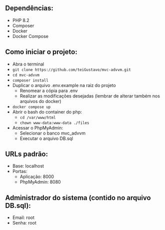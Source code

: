 ## Dependências:
- PHP 8.2
- Composer
- Docker
- Docker Compose

## Como iniciar o projeto:
- Abra o terminal
- `git clone https://github.com/teiGustavo/mvc-advvm.git`
- `cd mvc-advvm`
- `composer install`
- Duplicar o arquivo .env.example na raiz do projeto
  - Renomear a cópia para .env
  - Realizar as modificações desejadas (lembrar de alterar também nos arquivos do docker)
- `docker compose up`
- Abrir o bash do container do php:
  - `cd /var/www/html`
  - `chown www-data:www-data ./files`
- Acessar o PhpMyAdmin:
  - Selecionar o banco mvc_advvm
  - Executar o arquivo DB.sql
 
## URLs padrão:
- Base: localhost
- Portas:
  - Aplicação: 8000
  - PhpMyAdmin: 8080

## Administrador do sistema (contido no arquivo DB.sql):
- Email: root
- Senha: root